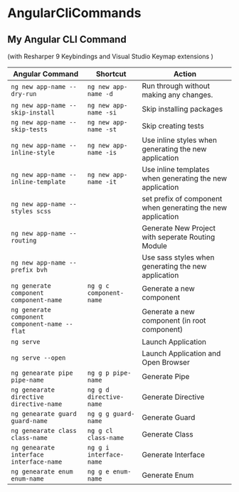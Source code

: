 # AngularCliCommands

## My Angular CLI Command

(with Resharper 9 Keybindings and Visual Studio Keymap extensions )

| Angular Command                                | Shortcut      | Action                                                             |
|------------------------------------------------|---------------|--------------------------------------------------------------------|
| `ng new app-name --dry-run`                    | `ng new app-name -d`    | Run through without making any changes.
| `ng new app-name --skip-install`               | `ng new app-name -si`   | Skip installing packages
| `ng new app-name --skip-tests`                 | `ng new app-name -st`   | Skip creating tests
| `ng new app-name --inline-style`               | `ng new app-name -is`   | Use inline styles when generating the new application
| `ng new app-name --inline-template`            | `ng new app-name -it`   | Use inline templates when generating the new application
| `ng new app-name --styles scss`                |                         | set prefix of component when generating the new application
| `ng new app-name --routing`                    |                         | Generate New Project with seperate Routing Module
| `ng new app-name --prefix bvh`                 |                         | Use sass styles when generating the new application
| `ng generate component component-name`         | `ng g c component-name` | Generate a new component
| `ng generate component component-name --flat`  |                         | Generate a new component (in root component)
| `ng serve`                                     |                         | Launch Application
| `ng serve --open`                              |                         | Launch Application and Open Browser
| `ng genearate pipe pipe-name`                  | `ng g p pipe-name`      | Generate Pipe
| `ng genearate directive directive-name`        | `ng g d directive-name` | Generate Directive
| `ng genearate guard guard-name`                | `ng g g guard-name`     | Generate Guard
| `ng genearate class class-name`                | `ng g cl class-name`    | Generate Class
| `ng genearate interface interface-name`        | `ng g i interface-name` | Generate Interface
| `ng genearate enum enum-name`                  | `ng g e enum-name`      | Generate Enum